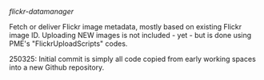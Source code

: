 _flickr-datamanager_

Fetch or deliver Flickr image metadata, mostly based on existing Flickr image ID. 
Uploading NEW images is not included - yet - but is done using PME's "FlickrUploadScripts" codes.

250325: Initial commit is simply all code copied from early working spaces into a new Github repository. 
